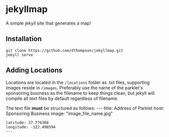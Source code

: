 jekyllmap
=========

A simple jekyll site that generates a map!

Installation
-------------
    git clone https://github.com/dthompson/jekyllmap.git
    jekyll serve

Adding Locations
-----------------
Locations are located in the `/locations` folder as .txt files, supporting images reside in `/images`. Preferably use the name of the parklet's sponsoring business as the filename to keep things clean, but jekyll will compile all text files by default regardless of filename.

The text file **must** be structured as follows:
    ---
    title: Address of Parklet
    host: Sponsoring Business
    image: "image_file_name.jpg"

    latitude: 37.776368
    longitude: -122.408594
    ---